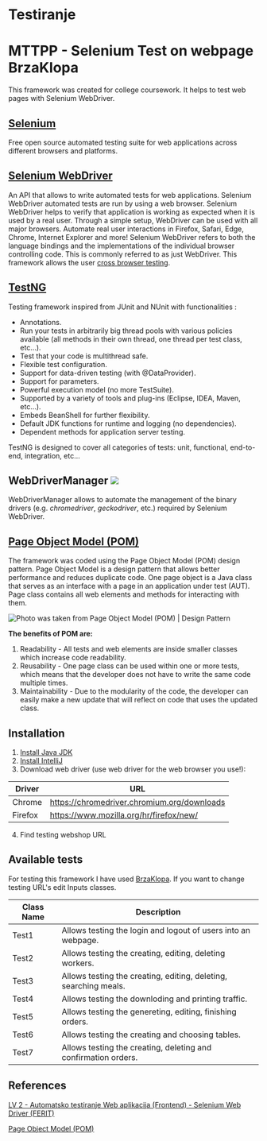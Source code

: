 # Testiranje

 MTTPP - Selenium Test on webpage BrzaKlopa
=================================================
This framework was created for college coursework. It helps to test web pages with Selenium WebDriver. 

[Selenium](https://selenium.dev/)
-----
Free open source automated testing suite for web applications across different browsers and platforms.

[Selenium WebDriver](https://selenium.dev/projects/) 
-----
An API that allows to write automated tests for web applications. Selenium WebDriver automated tests are run by using a web browser. 
Selenium WebDriver helps to verify that application is working as expected when it is used by a real user. Through a simple setup, 
WebDriver can be used with all major browsers. Automate real user interactions in Firefox, Safari, Edge, Chrome, Internet Explorer 
and more! Selenium WebDriver refers to both the language bindings and the implementations of the individual browser controlling code. 
This is commonly referred to as just WebDriver. This framework allows the user [cross browser testing](https://www.softwaretestinghelp.com/how-is-cross-browser-testing-performed).

[TestNG](https://testng.org/doc/)
-----
Testing framework inspired from JUnit and NUnit with functionalities :

- Annotations.
- Run your tests in arbitrarily big thread pools with various policies available (all methods in their own thread, one thread per test class, etc...).
- Test that your code is multithread safe.
- Flexible test configuration.
- Support for data-driven testing (with @DataProvider).
- Support for parameters.
- Powerful execution model (no more TestSuite).
- Supported by a variety of tools and plug-ins (Eclipse, IDEA, Maven, etc...).
- Embeds BeanShell for further flexibility.
- Default JDK functions for runtime and logging (no dependencies).
- Dependent methods for application server testing.

TestNG is designed to cover all categories of tests:  unit, functional, end-to-end, integration, etc...

WebDriverManager [![][Logo]][GitHub Repository]
-----
WebDriverManager allows to automate the management of the binary drivers (e.g. *chromedriver*, *geckodriver*, etc.) required by Selenium WebDriver.

[Page Object Model (POM)](https://qxf2.com/blog/page-object-model-selenium-python/)
-----
The framework was coded using the Page Object Model (POM) design pattern. Page Object Model is a design pattern that allows better performance and reduces duplicate code. One page object is a Java class that serves as an interface with a page in an application under test (AUT). Page class contains all web elements and methods for interacting with them.

![Photo was taken from Page Object Model (POM) | Design Pattern](https://qxf2.com/blog/wp-content/uploads/2015/06/Gmail_POM-1.jpg)

**The benefits of POM are:**
1. Readability - All tests and web elements are inside smaller classes which increase code readability.
2. Reusability - One page class can be used within one or more tests, which means that the developer does not have to write the same code multiple times.
3. Maintainability - Due to the modularity of the code, the developer can easily make a new update that will reflect on code that uses the updated class.

Installation
-----
1. [Install Java JDK](https://www.oracle.com/technetwork/java/javase/downloads/index.html)
2. [Install IntelliJ](https://www.jetbrains.com/idea/download/)
3. Download web driver (use web driver for the web browser you use!):

|Driver |URL |
|----------------|--------------------------------------------------------------|
|Chrome |https://chromedriver.chromium.org/downloads |
|Firefox |https://www.mozilla.org/hr/firefox/new/ |
4. Find testing webshop URL

Available tests
-----
For testing this framework I have used [BrzaKlopa](http://www.brzaklopa.rocks/login). If you want to change testing URL's edit Inputs classes.
 

| Class Name | Description |
|-----------------|-------------------------------------------------------------------------------------------------------------------------------------|
| Test1 | Allows testing the login and logout of users into an webpage. |
| Test2 | Allows testing the creating, editing, deleting workers. |
| Test3 | Allows testing the creating, editing, deleting, searching meals. |
| Test4 | Allows testing the downloding and printing traffic. |
| Test5 | Allows testing the genereting, editing, finishing orders. |
| Test6 | Allows testing the creating and choosing tables. |
| Test7 | Allows testing the creating, deleting and confirmation orders. |

References
-----
[LV 2 - Automatsko testiranje Web aplikacija (Frontend) - Selenium
Web Driver (FERIT)](https://www.ferit.unios.hr/studiji/sveucilisni-diplomski-studij/DRac1-06-18/38#anc)

[Page Object Model (POM)](https://qxf2.com/blog/page-object-model-selenium-python/)



[Logo]: http://bonigarcia.github.io/img/webdrivermanager.png
[GitHub Repository]: https://github.com/bonigarcia/webdrivermanager
